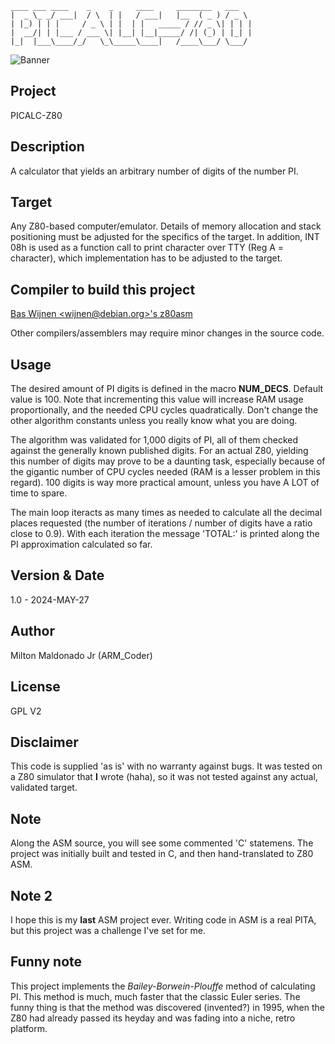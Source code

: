```
____ ___ ____    _    _     ____     ________   ___  
|  _ \_ _/ ___|  / \  | |   / ___|   |__  ( _ ) / _ \ 
| |_) | | |     / _ \ | |  | |   _____ / // _ \| | | |
|  __/| | |___ / ___ \| |__| |__|_____/ /| (_) | |_| |
|_|  |___\____/_/   \_\_____\____|   /____\___/ \___/ 
```                                                       

![Banner](https://repository-images.githubusercontent.com/806794224/a57ff458-def5-4402-adb6-e9e559a83d13)

## Project

PICALC-Z80

## Description

A calculator that yields an arbitrary number of digits of the number PI.

## Target

Any Z80-based computer/emulator. Details of memory allocation and stack
positioning must be adjusted for the specifics of the target. In addition,
INT 08h is used as a function call to print character over TTY (Reg A = 
character), which implementation has to be adjusted to the target.

## Compiler to build this project

[Bas Wijnen \<wijnen@debian.org\>'s z80asm](https://manpages.ubuntu.com/manpages/trusty/man1/z80asm.1.html)

Other compilers/assemblers may require minor changes in the source code.

## Usage

The desired amount of PI digits is defined in the macro **NUM_DECS**. Default
value is 100. Note that incrementing this value will increase RAM usage
proportionally, and the needed CPU cycles quadratically. Don't change the
other algorithm constants unless you really know what you are doing.

The algorithm was validated for 1,000 digits of PI, all of them checked
against the generally known published digits. For an actual Z80, yielding
this number of digits may prove to be a daunting task, especially because
of the gigantic number of CPU cycles needed (RAM is a lesser problem in
this regard). 100 digits is way more practical amount, unless you have A
LOT of time to spare.

The main loop iteracts as many times as needed to calculate all the
decimal places requested (the number of iterations / number of digits have
a ratio close to 0.9). With each iteration the message 'TOTAL:' is printed
along the PI approximation calculated so far.

## Version & Date
1.0 - 2024-MAY-27

## Author
Milton Maldonado Jr (ARM_Coder)

## License
GPL V2

## Disclaimer
This code is supplied 'as is' with no warranty against bugs. It was tested
on a Z80 simulator that **I** wrote (haha), so it was not tested against any
actual, validated target.

## Note
Along the ASM source, you will see some commented 'C' statemens. The
project was initially built and tested in C, and then hand-translated
to Z80 ASM.

## Note 2
I hope this is my **last** ASM project ever. Writing code in ASM is a real
PITA, but this project was a challenge I've set for me.

## Funny note
This project implements the *Bailey-Borwein-Plouffe* method of calculating
PI. This method is much, much faster that the classic Euler series.
The funny thing is that the method was discovered (invented?) in 1995,
when the Z80 had already passed its heyday and was fading into a niche,
retro platform.

